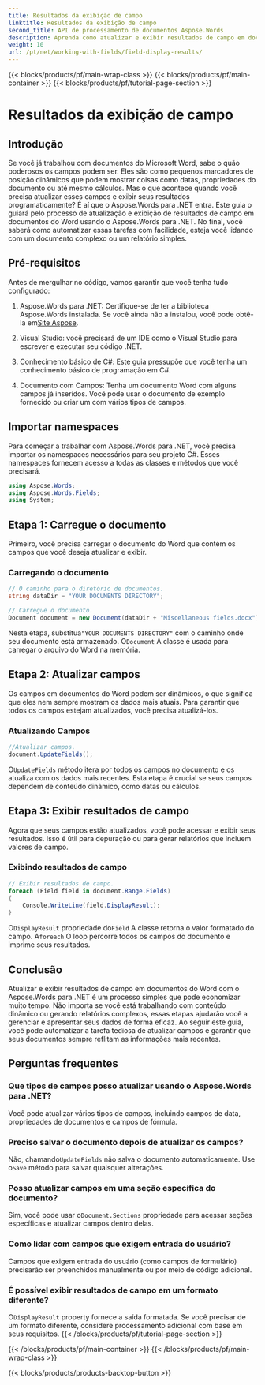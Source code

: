 ```yaml
---
title: Resultados da exibição de campo
linktitle: Resultados da exibição de campo
second_title: API de processamento de documentos Aspose.Words
description: Aprenda como atualizar e exibir resultados de campo em documentos do Word usando o Aspose.Words para .NET com este guia passo a passo. Perfeito para automatizar tarefas de documentos.
weight: 10
url: /pt/net/working-with-fields/field-display-results/
---
```


{{< blocks/products/pf/main-wrap-class >}}
{{< blocks/products/pf/main-container >}}
{{< blocks/products/pf/tutorial-page-section >}}

# Resultados da exibição de campo

## Introdução

Se você já trabalhou com documentos do Microsoft Word, sabe o quão poderosos os campos podem ser. Eles são como pequenos marcadores de posição dinâmicos que podem mostrar coisas como datas, propriedades do documento ou até mesmo cálculos. Mas o que acontece quando você precisa atualizar esses campos e exibir seus resultados programaticamente? É aí que o Aspose.Words para .NET entra. Este guia o guiará pelo processo de atualização e exibição de resultados de campo em documentos do Word usando o Aspose.Words para .NET. No final, você saberá como automatizar essas tarefas com facilidade, esteja você lidando com um documento complexo ou um relatório simples.

## Pré-requisitos

Antes de mergulhar no código, vamos garantir que você tenha tudo configurado:

1. Aspose.Words para .NET: Certifique-se de ter a biblioteca Aspose.Words instalada. Se você ainda não a instalou, você pode obtê-la em[Site Aspose](https://releases.aspose.com/words/net/).

2. Visual Studio: você precisará de um IDE como o Visual Studio para escrever e executar seu código .NET.

3. Conhecimento básico de C#: Este guia pressupõe que você tenha um conhecimento básico de programação em C#.

4. Documento com Campos: Tenha um documento Word com alguns campos já inseridos. Você pode usar o documento de exemplo fornecido ou criar um com vários tipos de campos.

## Importar namespaces

Para começar a trabalhar com Aspose.Words para .NET, você precisa importar os namespaces necessários para seu projeto C#. Esses namespaces fornecem acesso a todas as classes e métodos que você precisará.

```csharp
using Aspose.Words;
using Aspose.Words.Fields;
using System;
```

## Etapa 1: Carregue o documento

Primeiro, você precisa carregar o documento do Word que contém os campos que você deseja atualizar e exibir.

### Carregando o documento

```csharp
// O caminho para o diretório de documentos.
string dataDir = "YOUR DOCUMENTS DIRECTORY";

// Carregue o documento.
Document document = new Document(dataDir + "Miscellaneous fields.docx");
```

 Nesta etapa, substitua`"YOUR DOCUMENTS DIRECTORY"` com o caminho onde seu documento está armazenado. O`Document` A classe é usada para carregar o arquivo do Word na memória.

## Etapa 2: Atualizar campos

Os campos em documentos do Word podem ser dinâmicos, o que significa que eles nem sempre mostram os dados mais atuais. Para garantir que todos os campos estejam atualizados, você precisa atualizá-los.

### Atualizando Campos

```csharp
//Atualizar campos.
document.UpdateFields();
```

 O`UpdateFields` método itera por todos os campos no documento e os atualiza com os dados mais recentes. Esta etapa é crucial se seus campos dependem de conteúdo dinâmico, como datas ou cálculos.

## Etapa 3: Exibir resultados de campo

Agora que seus campos estão atualizados, você pode acessar e exibir seus resultados. Isso é útil para depuração ou para gerar relatórios que incluem valores de campo.

### Exibindo resultados de campo

```csharp
// Exibir resultados de campo.
foreach (Field field in document.Range.Fields)
{
    Console.WriteLine(field.DisplayResult);
}
```

 O`DisplayResult` propriedade do`Field` A classe retorna o valor formatado do campo. A`foreach` O loop percorre todos os campos do documento e imprime seus resultados.

## Conclusão

Atualizar e exibir resultados de campo em documentos do Word com o Aspose.Words para .NET é um processo simples que pode economizar muito tempo. Não importa se você está trabalhando com conteúdo dinâmico ou gerando relatórios complexos, essas etapas ajudarão você a gerenciar e apresentar seus dados de forma eficaz. Ao seguir este guia, você pode automatizar a tarefa tediosa de atualizar campos e garantir que seus documentos sempre reflitam as informações mais recentes.

## Perguntas frequentes

### Que tipos de campos posso atualizar usando o Aspose.Words para .NET?  
Você pode atualizar vários tipos de campos, incluindo campos de data, propriedades de documentos e campos de fórmula.

### Preciso salvar o documento depois de atualizar os campos?  
 Não, chamando`UpdateFields` não salva o documento automaticamente. Use o`Save` método para salvar quaisquer alterações.

### Posso atualizar campos em uma seção específica do documento?  
 Sim, você pode usar o`Document.Sections` propriedade para acessar seções específicas e atualizar campos dentro delas.

### Como lidar com campos que exigem entrada do usuário?  
Campos que exigem entrada do usuário (como campos de formulário) precisarão ser preenchidos manualmente ou por meio de código adicional.

### É possível exibir resultados de campo em um formato diferente?  
 O`DisplayResult` property fornece a saída formatada. Se você precisar de um formato diferente, considere processamento adicional com base em seus requisitos.
{{< /blocks/products/pf/tutorial-page-section >}}

{{< /blocks/products/pf/main-container >}}
{{< /blocks/products/pf/main-wrap-class >}}

{{< blocks/products/products-backtop-button >}}
